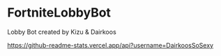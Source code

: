 # FortniteLobbyBot


Lobby Bot created by Kizu & Dairkoos


https://github-readme-stats.vercel.app/api?username=DairkoosSoSexy

